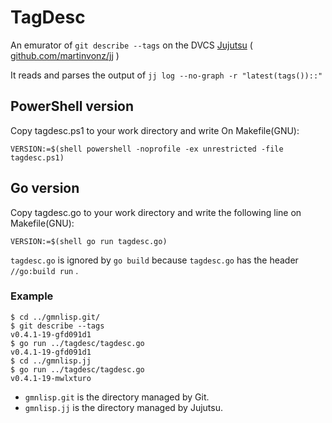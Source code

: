 TagDesc
=======

An emurator of `git describe --tags` on the DVCS [Jujutsu](https://martinvonz.github.io/jj/) ( [github.com/martinvonz/jj](https://github.com/martinvonz/jj) )

It reads and parses the output of `jj log --no-graph -r "latest(tags())::"`

PowerShell version
------------------

Copy tagdesc.ps1 to your work directory and write On Makefile(GNU):

```
VERSION:=$(shell powershell -noprofile -ex unrestricted -file tagdesc.ps1)
```

Go version
----------

Copy tagdesc.go to your work directory and write the following line on Makefile(GNU):

```
VERSION:=$(shell go run tagdesc.go)
```

`tagdesc.go` is ignored by `go build` because `tagdesc.go` has the header `//go:build run` .

### Example

```
$ cd ../gmnlisp.git/
$ git describe --tags
v0.4.1-19-gfd091d1
$ go run ../tagdesc/tagdesc.go
v0.4.1-19-gfd091d1
$ cd ../gmnlisp.jj
$ go run ../tagdesc/tagdesc.go
v0.4.1-19-mwlxturo
```

+ `gmnlisp.git` is the directory managed by Git.
+ `gmnlisp.jj` is the directory managed by Jujutsu.

